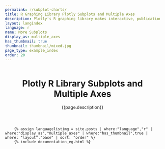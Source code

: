```yaml
---
permalink: r/subplot-charts/
title: R Graphing Library Plotly Subplots and Multiple Axes
description: Plotly's R graphing library makes interactive, publication-quality graphs online. Examples of how to make charts with multiple axes and subplots.
layout: langindex
language: r
name: More Subplots
display_as: multiple_axes
has_thumbnail: true
thumbnail: thumbnail/mixed.jpg
page_type: example_index
order: 20
---
```



<header class="--welcome">
	<div class="--welcome-body">
		<!--div.--wrap-inner-->
		<div class="--title">
			<div class="--category-img"><img src="https://plot.ly/gh-pages/documentation/static/images/r-small.png" alt=""></div>
			<div class="--body">
				<h1>Plotly R Library Subplots and Multiple Axes</h1>
				<p>{{page.description}}</p>
			</div>
		</div>
	</div>
</header>

		{% assign languagelistimg = site.posts | where:"language","r" | where:"display_as","multiple_axes" | where:"has_thumbnail",true | where: "layout","base" | sort: "order" %}
        {% include documentation_eg.html %}
